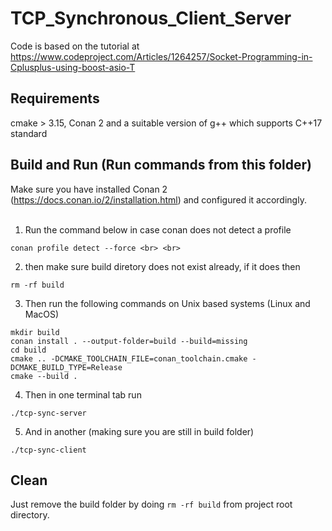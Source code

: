 # TCP_Synchronous_Client_Server

Code is based on the tutorial at https://www.codeproject.com/Articles/1264257/Socket-Programming-in-Cplusplus-using-boost-asio-T

## Requirements
cmake > 3.15, Conan 2 and a suitable version of g++ which supports C++17 standard

## Build and Run (Run commands from this folder)

Make sure you have installed Conan 2 (https://docs.conan.io/2/installation.html) and configured it accordingly. <br><br>

1. Run the command below in case conan does not detect a profile

``` conan profile detect --force <br> <br> ```

2. then make sure build diretory does not exist already, if it does then

``` rm -rf build ```

3. Then run the following commands on Unix based systems (Linux and MacOS)

```
mkdir build
conan install . --output-folder=build --build=missing
cd build
cmake .. -DCMAKE_TOOLCHAIN_FILE=conan_toolchain.cmake -DCMAKE_BUILD_TYPE=Release
cmake --build .
```

4. Then in one terminal tab run 

```./tcp-sync-server ```

5. And in another (making sure you are still in build folder)

``` ./tcp-sync-client ```

## Clean
Just remove the build folder by doing ```rm -rf build``` from project root directory.

